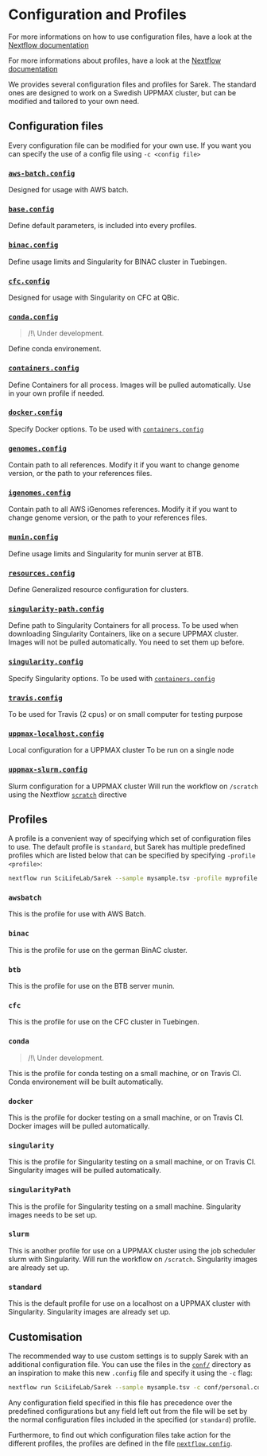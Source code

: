 # Configuration and Profiles

For more informations on how to use configuration files, have a look at the [Nextflow documentation](https://www.nextflow.io/docs/latest/config.html)

For more informations about profiles, have a look at the [Nextflow documentation](https://www.nextflow.io/docs/latest/config.html#config-profiles)

We provides several configuration files and profiles for Sarek.
The standard ones are designed to work on a Swedish UPPMAX cluster, but can be modified and tailored to your own need.


## Configuration files

Every configuration file can be modified for your own use.
If you want you can specify the use of a config file using `-c <config file>`

### [`aws-batch.config`](https://github.com/SciLifeLab/Sarek/blob/master/conf/aws-batch.config)

Designed for usage with AWS batch.

### [`base.config`](https://github.com/SciLifeLab/Sarek/blob/master/conf/base.config)

Define default parameters, is included into every profiles.

### [`binac.config`](https://github.com/SciLifeLab/Sarek/blob/master/conf/binac.config)

Define usage limits and Singularity for BINAC cluster in Tuebingen.

### [`cfc.config`](https://github.com/SciLifeLab/Sarek/blob/master/conf/cfc.config)

Designed for usage with Singularity on CFC at QBic.

### [`conda.config`](https://github.com/SciLifeLab/Sarek/blob/master/conf/conda.config)

> /!\\ Under development.

Define conda environement.

### [`containers.config`](https://github.com/SciLifeLab/Sarek/blob/master/conf/containers.config)

Define Containers for all process.
Images will be pulled automatically.
Use in your own profile if needed.

### [`docker.config`](https://github.com/SciLifeLab/Sarek/blob/master/conf/docker.config)

Specify Docker options.
To be used with [`containers.config`](#containersconfig)

### [`genomes.config`](https://github.com/SciLifeLab/Sarek/blob/master/conf/genomes.config)

Contain path to all references.
Modify it if you want to change genome version, or the path to your references files.

### [`igenomes.config`](https://github.com/SciLifeLab/Sarek/blob/master/conf/igenomes.config)

Contain path to all AWS iGenomes references.
Modify it if you want to change genome version, or the path to your references files.

### [`munin.config`](https://github.com/SciLifeLab/Sarek/blob/master/conf/munin.config)

Define usage limits and Singularity for munin server at BTB.

### [`resources.config`](https://github.com/SciLifeLab/Sarek/blob/master/conf/resources.config)

Define Generalized resource configuration for clusters.

### [`singularity-path.config`](https://github.com/SciLifeLab/Sarek/blob/master/conf/singularity-path.config)

Define path to Singularity Containers for all process.
To be used when downloading Singularity Containers, like on a secure UPPMAX cluster.
Images will not be pulled automatically.
You need to set them up before.

### [`singularity.config`](https://github.com/SciLifeLab/Sarek/blob/master/conf/singularity.config)

Specify Singularity options.
To be used with [`containers.config`](#containersconfig)

### [`travis.config`](https://github.com/SciLifeLab/Sarek/blob/master/conf/travis.config)

To be used for Travis (2 cpus) or on small computer for testing purpose

### [`uppmax-localhost.config`](https://github.com/SciLifeLab/Sarek/blob/master/conf/uppmax-localhost.config)

Local configuration for a UPPMAX cluster
To be run on a single node
### [`uppmax-slurm.config`](https://github.com/SciLifeLab/Sarek/blob/master/conf/uppmax-slurm.config)

Slurm configuration for a UPPMAX cluster
Will run the workflow on `/scratch` using the Nextflow [`scratch`](https://www.nextflow.io/docs/latest/process.html#scratch) directive

## Profiles
A profile is a convenient way of specifying which set of configuration files to use.
The default profile is `standard`, but Sarek has multiple predefined profiles which are listed below that can be specified by specifying `-profile <profile>`:

```bash
nextflow run SciLifeLab/Sarek --sample mysample.tsv -profile myprofile
```

### `awsbatch`

This is the profile for use with AWS Batch.

### `binac`

This is the profile for use on the german BinAC cluster.

### `btb`

This is the profile for use on the BTB server munin.

### `cfc`

This is the profile for use on the CFC cluster in Tuebingen.

### `conda`

> /!\\ Under development.

This is the profile for conda testing on a small machine, or on Travis CI.
Conda environement will be built automatically.

### `docker`

This is the profile for docker testing on a small machine, or on Travis CI.
Docker images will be pulled automatically.

### `singularity`

This is the profile for Singularity testing on a small machine, or on Travis CI.
Singularity images will be pulled automatically.

### `singularityPath`

This is the profile for Singularity testing on a small machine.
Singularity images needs to be set up.

### `slurm`

This is another profile for use on a UPPMAX cluster using the job scheduler slurm with Singularity.
Will run the workflow on `/scratch`.
Singularity images are already set up.

### `standard`

This is the default profile for use on a localhost on a UPPMAX cluster with Singularity.
Singularity images are already set up.

## Customisation
The recommended way to use custom settings is to supply Sarek with an additional configuration file. You can use the files in the [`conf/`](https://github.com/SciLifeLab/Sarek/tree/master/conf) directory as an inspiration to make this new `.config` file and specify it using the `-c` flag:

```bash
nextflow run SciLifeLab/Sarek --sample mysample.tsv -c conf/personal.config
```

Any configuration field specified in this file has precedence over the predefined configurations but any field left out from the file will be set by the normal configuration files included in the specified (or `standard`) profile.

Furthermore, to find out which configuration files take action for the different profiles, the profiles are defined in the file  [`nextflow.config`](https://github.com/SciLifeLab/Sarek/blob/master/nextflow.config).
